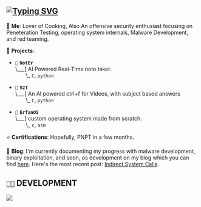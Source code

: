 ## [![Typing SVG](https://readme-typing-svg.demolab.com?font=Fira+Code&weight=600&size=21&letterSpacing=thin&duration=4998&pause=1000&color=0BAC8A&background=FF000000&width=435&lines=Currently%3A+Cooking+eggs+9+different+ways;Currently%3A+Reading+%22The+Prince%22;Currently%3A+Developing+%22Its+You%22;%7B!false%7D+its+funny+because+its+true)](https://git.io/typing-svg)

💬 **Me**: Lover of Cooking, Also An offensive security enthusiast focusing on Peneteration Testing, operating system internals, Malware Development, and red teaming.

🌱 **Projects**:

- `💉` **`NotEr`**<br>
\\___[ AI Powered Real-Time note taker.<br>
&nbsp;&nbsp;&nbsp;&nbsp;&nbsp;&nbsp;&nbsp;\\\_ `C`, `python`

- `🐔` **`V2T`**<br>
\\___[ An AI powered ctrl+f for Videos, with subject based answers<br>
&nbsp;&nbsp;&nbsp;&nbsp;&nbsp;&nbsp;&nbsp;\\\_ `C`, `python`

- `🐧` **`ErfanOS`**<br>
\\___[ custom operating system made from scratch.<br>
&nbsp;&nbsp;&nbsp;&nbsp;&nbsp;&nbsp;&nbsp;\\\_ `c`, `asm`

⭐ **Certifications**: Hopefully, PNPT in a few months.

📝 **Blog**: I'm currently documenting my progress with malware development, binary exploitation, and soon, os development on my blog which you can find [here](https://www.crow.rip). Here's the most recent post: [Indirect System Calls](https://www.crow.rip/crows-nest/mal/dev/inject/syscalls/indirect-syscalls).

## `👨‍💻` DEVELOPMENT
[![](https://skillicons.dev/icons?i=c,cs,python,bash,powershell,dotnet,neovim,vim,visualstudio,vscode,arch,windows,github,docker)](https://skillicons.dev)
